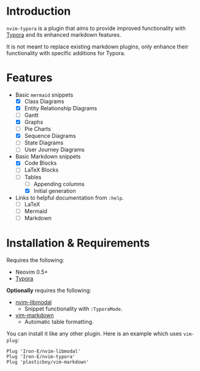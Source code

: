 # Introduction

`nvim-typora` is a plugin that aims to provide improved functionality with [Typora](typora.io) and its enhanced markdown features.

It is not meant to replace existing markdown plugins, only enhance their functionality with specific additions for Typora.

# Features

* Basic `mermaid` snippets
	* [x] Class Diagrams
	* [x] Entity Relationship Diagrams
	* [ ] Gantt
	* [x] Graphs
	* [ ] Pie Charts
	* [x] Sequence Diagrams
	* [ ] State Diagrams
	* [ ] User Journey Diagrams
* Basic Markdown snippets
	* [x] Code Blocks
	* [ ] LaTeX Blocks
	* [ ] Tables
		* [ ] Appending columns
		* [x] Initial generation
* Links to helpful documentation from `:help`.
	* [ ] LaTeX
	* [ ] Mermaid
	* [ ] Markdown

# Installation & Requirements

Requires the following:

* Neovim 0.5+
* [Typora](typora.io)

__Optionally__ requires the following:

* [nvim-libmodal](https://github.com/Iron-E/nvim-libmodal)
	* Snippet functionality with `:TyporaMode`.
* [vim-markdown](https://github.com/plasticboy/vim-markdown/blob/master/ftplugin/markdown.vim)
	* Automatic table formatting.

You can install it like any other plugin. Here is an example which uses `vim-plug`:

```viml
Plug 'Iron-E/nvim-libmodal'
Plug 'Iron-E/nvim-typora'
Plug 'plasticboy/vim-markdown'
```

